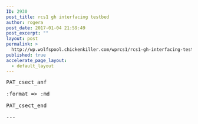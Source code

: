 ```yaml
---
ID: 2930
post_title: rcs1 gh interfacing testbed
author: rogera
post_date: 2017-01-04 21:59:49
post_excerpt: ""
layout: post
permalink: >
  http://wp.wolfspool.chickenkiller.com/wprcs1/rcs1-gh-interfacing-testbed/
published: true
accelerate_page_layout:
  - default_layout
---
```

<pre>PAT_csect_anf

:format =&gt; :md

PAT_csect_end

---

</pre>